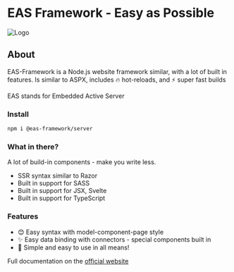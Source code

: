 # EAS Framework - Easy as Possible 

![Logo](https://eas-framework.ml/EASFrameworke.png)

## About
EAS-Framework is a Node.js website framework similar, with a lot of built in features.
Is similar to ASPX, includes 🔥 hot-reloads, and ⚡ super fast builds


EAS stands for Embedded Active Server

### Install
```bash
npm i @eas-framework/server
```


### What in there?
A lot of build-in components - make you write less.

- SSR syntax similar to Razor
- Built in support for SASS
- Built in support for JSX, Svelte
- Built in support for TypeScript

### Features
- 😊 Easy syntax with model-component-page style
- ✨ Easy data binding with connectors - special components built in
- 🚀 Simple and easy to use in all means!

Full documentation on the [official website](https://eas-framework.ml)